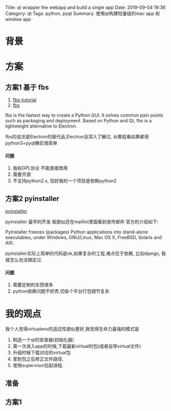 Title: qt wrapper the webapp and build a single app
Date: 2019-09-04 19:36
Category: qt
Tags: python, pyqt
Summary: 使用qt构建轻量级的mac app 和 window app

# 背景

# 方案

## 方案1 基于 fbs

1. [fbs-tutorial](https://github.com/mherrmann/fbs-tutorial)
2. [fbs](https://github.com/mherrmann/fbs/)

fbs is the fastest way to create a Python GUI. It solves common pain points such as packaging and deployment. Based on Python and Qt, fbs is a lightweight alternative to Electron.

fbs的说法是Electron的替代品,Electron没深入了解过, 从教程看如果都用python3+pyqt确实很简单

#### 问题

1. 版权GPL协议 不能直接商用
2. 需要开源
3. 不支持python2.x, 恰好我的一个项目是依赖python2

## 方案2 pyinstaller

[pyinstaller](http://www.pyinstaller.org/)

pyinstaller 最早的开发 我貌似还在maillist里面看到宣传邮件
官方的介绍如下:

PyInstaller freezes (packages) Python applications into stand-alone executables, under Windows, GNU/Linux, Mac OS X, FreeBSD, Solaris and AIX.

pyinstaller实际上简单的代码是ok,如果复杂的工程,难点在于依赖, 比如django, 我就怎么也没搞定过.

#### 问题

1. 需要定制的东西很多
2. python依赖问题不好弄,切各个平台打包细节复杂


# 我的观点

我个人觉得virtualenv的适应性貌似更好,我觉得生命力最强的模式是

1. 制造一个qt的安装器(初始化器)
2. 第一次进入app的时候,下载最新virtual的包(或者自带virtual文件)
3. 升级时候下载对应的virtual包
4. 拿到包之后修正文件路径, 
5. 使用supervisor拉起进程.


## 准备

## 方案1

